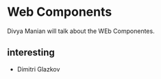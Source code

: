 Web Components
==============

Divya Manian will talk about the WEb Componentes.

interesting
-----------

* Dimitri Glazkov